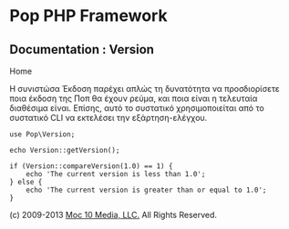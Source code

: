 Pop PHP Framework
=================

Documentation : Version
-----------------------

Home

Η συνιστώσα Έκδοση παρέχει απλώς τη δυνατότητα να προσδιορίσετε ποια
έκδοση της Ποπ θα έχουν ρεύμα, και ποια είναι η τελευταία διαθέσιμα
είναι. Επίσης, αυτό το συστατικό χρησιμοποιείται από το συστατικό CLI να
εκτελέσει την εξάρτηση-ελέγχου.

    use Pop\Version;

    echo Version::getVersion();

    if (Version::compareVersion(1.0) == 1) {
        echo 'The current version is less than 1.0';
    } else {
        echo 'The current version is greater than or equal to 1.0';
    }

\(c) 2009-2013 [Moc 10 Media, LLC.](http://www.moc10media.com) All
Rights Reserved.
